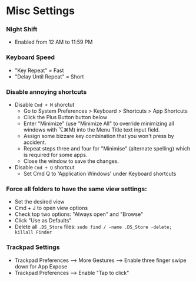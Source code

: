 # Misc Settings

### Night Shift

- Enabled from 12 AM to 11:59 PM

### Keyboard Speed

- "Key Repeat" = Fast
- "Delay Until Repeat" = Short

### Disable annoying shortcuts

- Disable `Cmd + M` shorctut
  - Go to System Preferences > Keyboard > Shortcuts > App Shortcuts
  - Click the Plus Button button below
  - Enter "Minimize" (use "Minimize All" to override minimizing all windows with ⌥⌘M) into the Menu Title text input field.
  - Assign some bizzare key combination that you won't press by accident.
  - Repeat steps three and four for "Minimise" (alternate spelling) which is required for some apps.
  - Close the window to save the changes.
- Disable `Cmd + Q` shortcut
  - Set Cmd Q to 'Application Windows' under Keyboard shortcuts

### Force all folders to have the same view settings:

- Set the desired view
- Cmd + J to open view options
- Check top two options: "Always open" and "Browse"
- Click "Use as Defaults"
- Delete all `.DS_Store` files: `sudo find / -name .DS_Store -delete; killall Finder`

### Trackpad Settings

- Trackpad Preferences --> More Gestures --> Enable three finger swipe down for App Expose
- Trackpad Preferences --> Enable "Tap to click"
